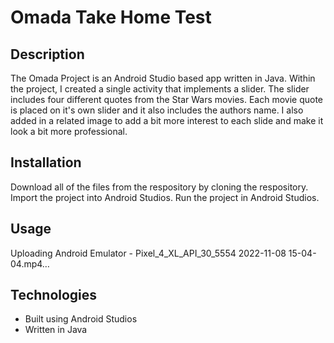 # Omada Take Home Test

## Description
The Omada Project is an Android Studio based app written in Java. Within the project, I created a single activity that implements a slider.
The slider includes four different quotes from the Star Wars movies. Each movie quote is placed on it's own slider and it also includes
the authors name. I also added in a related image to add a bit more interest to each slide and make it look a bit more professional. 

## Installation 
Download all of the files from the respository by cloning the respository. 
Import the project into Android Studios.
Run the project in Android Studios.

## Usage 



Uploading Android Emulator - Pixel_4_XL_API_30_5554 2022-11-08 15-04-04.mp4…




## Technologies
- Built using Android Studios 
- Written in Java


